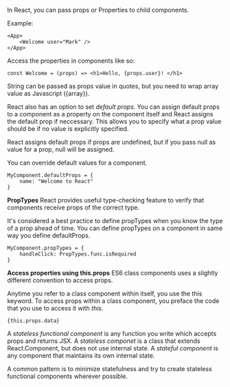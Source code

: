 In React, you can pass props or Properties to child components.

Example:
```
<App>
    <Welcome user="Mark" />
</App>
```

Access the properties in components like so:
```
const Welcome = (props) => <h1>Hello, {props.user}! </h1>
```

String can be passed as props value in quotes, but you need to wrap array value as Javascript ({array}).

React also has an option to set *default props*. You can assign default props to a component as a property on the component itself and React assigns the default prop if neccessary. This allows you to specify what a prop value should be if no value is explicitly specified. 

React assigns default props if props are undefined, but if you pass null as value for a prop, null will be assigned.

You can override default values for a component.

```
MyComponent.defaultProps = {
    name: "Welcome to React"
}
```

**PropTypes**
React provides useful type-checking feature to verify that components receive props of the correct type. 

It's considered a best practice to define propTypes when you know the type of a prop ahead of time. You can define propTypes on a component in same way you define defaultProps.

```
MyComponent.propTypes = {
    handleClick: PropTypes.func.isRequired
}
```

**Access properties using this.props**
ES6 class components uses a slightly different convention to access props.

Anytime you refer to a class component within itself, you use the this keyword. To access props within a class component, you preface the code that you use to access it with *this*.

```
{this.props.data}
```

A *stateless functional component* is any function you write which accepts props and returns JSX. A *stateless componet* is a class that extends React.Component, but does not use internal state. A *stateful component* is any component that maintains its own internal state.

A common pattern is to minimize statefulness and try to create stateless functional components wherever possible. 